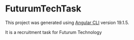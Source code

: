 # FuturumTechTask

This project was generated using [Angular CLI](https://github.com/angular/angular-cli) version 19.1.5.

It is a recruitment task for Futurum Technology
